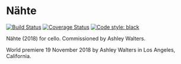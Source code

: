 Nähte
=====

[![Build Status](
    https://travis-ci.org/trevorbaca/naehte.svg?branch=master)](https://travis-ci.org/trevorbaca/naehte)
[![Coverage Status](
    https://coveralls.io/repos/github/trevorbaca/naehte/badge.svg?branch=master)](https://coveralls.io/github/trevorbaca/naehte?branch=master)
[![Code style: black](
    https://img.shields.io/badge/code%20style-black-000000.svg)](https://github.com/ambv/black)

Nähte (2018) for cello. Commissioned by Ashley Walters.

World premiere 19 November 2018 by Ashley Walters in Los Angeles, California.
